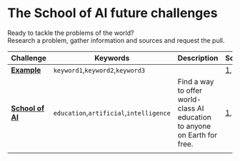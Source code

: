 # The School of AI future challenges
Ready to tackle the problems of the world?  
Research a problem, gather information and sources and request the pull.
  
  
| Challenge          | Keywords                         | Description  | Sources |
| ------------------ | -------------------------------- | ------------ | ------- |
| [**Example**](challenge_pages/example.md)        | `keyword1`,`keyword2`,`keyword3` |              | [1](https://www.youtube.com), [2](https://www.wikipedia.org), .. |
| [**School of AI**](challenge_pages/schoolofai.md)   | `education`,`artificial`,`intelligence`| Find a way to offer world-class AI education to anyone on Earth for free. | [1](https://www.youtube.com/watch?v=8yu8rtXThy8), [2](https://www.theschool.ai/)
|                    |                                  |              |         |
